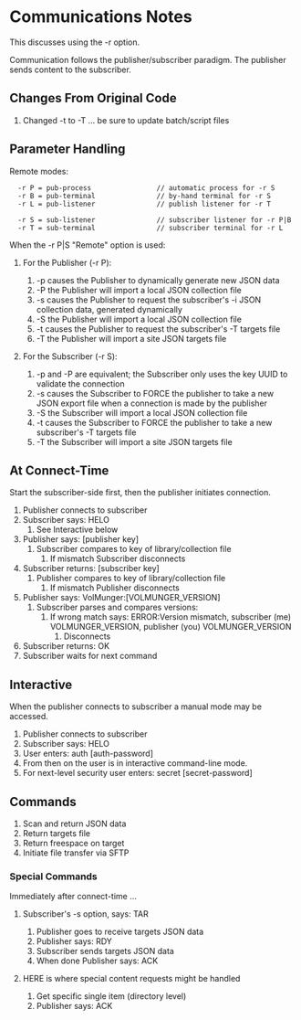 # Communications Notes
This discusses using the -r option.

Communication follows the publisher/subscriber paradigm. The
publisher sends content to the subscriber.

## Changes From Original Code
 1. Changed -t to -T ... be sure to update batch/script files

## Parameter Handling
Remote modes:
```
  -r P = pub-process                // automatic process for -r S
  -r B = pub-terminal               // by-hand terminal for -r S
  -r L = pub-listener               // publish listener for -r T

  -r S = sub-listener               // subscriber listener for -r P|B
  -r T = sub-terminal               // subscriber terminal for -r L
```

When the -r P|S "Remote" option is used:

 1. For the Publisher (-r P):
    1. -p causes the Publisher to dynamically generate new JSON data
    2. -P the Publisher will import a local JSON collection file
    3. -s causes the Publisher to request the subscriber's -i JSON
    collection data, generated dynamically
    4. -S the Publisher will import a local JSON collection file
    5. -t causes the Publisher to request the subscriber's -T targets file
    6. -T the Publisher will import a site JSON targets file

 2. For the Subscriber (-r S):
    1. -p and -P are equivalent; the Subscriber only uses the key UUID
     to validate the connection
    2. -s causes the Subscriber to FORCE the publisher to take a new
    JSON export file when a connection is made by the publisher
    3. -S the Subscriber will import a local JSON collection file
    4. -t causes the Subscriber to FORCE the publisher to take a new
     subscriber's -T targets file
    5. -T the Subscriber will import a site JSON targets file


## At Connect-Time
Start the subscriber-side first, then the publisher initiates connection.

 1. Publisher connects to subscriber
 2. Subscriber says: HELO
    1. See Interactive below
 3. Publisher says: [publisher key]
    1. Subscriber compares to key of library/collection file
       1. If mismatch Subscriber disconnects
 4. Subscriber returns: [subscriber key]
    1. Publisher compares to key of library/collection file
       1. If mismatch Publisher disconnects
 5. Publisher says: VolMunger:[VOLMUNGER_VERSION]
    1. Subscriber parses and compares versions:
       1. If wrong match says: ERROR:Version mismatch, subscriber (me) VOLMUNGER_VERSION, publisher (you) VOLMUNGER_VERSION
          1. Disconnects
 6. Subscriber returns: OK
 7. Subscriber waits for next command

## Interactive
When the publisher connects to subscriber a manual mode may be accessed.

 1. Publisher connects to subscriber
 2. Subscriber says: HELO
 3. User enters: auth [auth-password]
 4. From then on the user is in interactive command-line mode.
 5. For next-level security user enters: secret [secret-password]

## Commands

 1. Scan and return JSON data
 2. Return targets file
 3. Return freespace on target
 4. Initiate file transfer via SFTP

 
### Special Commands
 Immediately after connect-time ...
 
 1. Subscriber's -s option, says: TAR
    1. Publisher goes to receive targets JSON data
    2. Publisher says: RDY
    3. Subscriber sends targets JSON data
    4. When done Publisher says: ACK

 2. HERE is where special content requests might be handled
    1. Get specific single item (directory level)
    2. Publisher says: ACK
 
